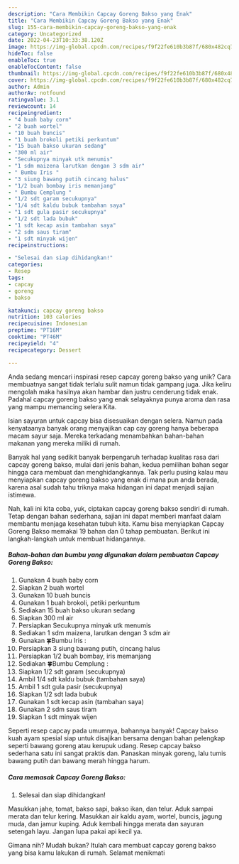 ```yaml
---
description: "Cara Membikin Capcay Goreng Bakso yang Enak"
title: "Cara Membikin Capcay Goreng Bakso yang Enak"
slug: 155-cara-membikin-capcay-goreng-bakso-yang-enak
category: Uncategorized
date: 2022-04-23T10:33:38.120Z
image: https://img-global.cpcdn.com/recipes/f9f22fe610b3b87f/680x482cq70/capcay-goreng-bakso-foto-resep-utama.jpg
hideToc: false
enableToc: true
enableTocContent: false
thumbnail: https://img-global.cpcdn.com/recipes/f9f22fe610b3b87f/680x482cq70/capcay-goreng-bakso-foto-resep-utama.jpg
cover: https://img-global.cpcdn.com/recipes/f9f22fe610b3b87f/680x482cq70/capcay-goreng-bakso-foto-resep-utama.jpg
author: Admin
authorAv: notfound
ratingvalue: 3.1
reviewcount: 14
recipeingredient:
- "4 buah baby corn"
- "2 buah wortel"
- "10 buah buncis"
- "1 buah brokoli petiki perkuntum"
- "15 buah bakso ukuran sedang"
- "300 ml air"
- "Secukupnya minyak utk menumis"
- "1 sdm maizena larutkan dengan 3 sdm air"
- " Bumbu Iris "
- "3 siung bawang putih cincang halus"
- "1/2 buah bombay iris memanjang"
- " Bumbu Cemplung "
- "1/2 sdt garam secukupnya"
- "1/4 sdt kaldu bubuk tambahan saya"
- "1 sdt gula pasir secukupnya"
- "1/2 sdt lada bubuk"
- "1 sdt kecap asin tambahan saya"
- "2 sdm saus tiram"
- "1 sdt minyak wijen"
recipeinstructions:

- "Selesai dan siap dihidangkan!"
categories:
- Resep
tags:
- capcay
- goreng
- bakso

katakunci: capcay goreng bakso 
nutrition: 103 calories
recipecuisine: Indonesian
preptime: "PT16M"
cooktime: "PT46M"
recipeyield: "4"
recipecategory: Dessert

---
```





Anda sedang mencari inspirasi resep capcay goreng bakso yang unik? Cara membuatnya sangat tidak terlalu sulit namun tidak gampang juga. Jika keliru mengolah maka hasilnya akan hambar dan justru cenderung tidak enak. Padahal capcay goreng bakso yang enak selayaknya punya aroma dan rasa yang mampu memancing selera Kita.





Isian sayuran untuk capcay bisa disesuaikan dengan selera. Namun pada kenyataanya banyak orang menyajikan cap cay goreng hanya beberapa macam sayur saja. Mereka terkadang menambahkan bahan-bahan makanan yang mereka miliki di rumah.

Banyak hal yang sedikit banyak berpengaruh terhadap kualitas rasa dari capcay goreng bakso, mulai dari jenis bahan, kedua pemilihan bahan segar hingga cara membuat dan menghidangkannya. Tak perlu pusing kalau mau menyiapkan capcay goreng bakso yang enak di mana pun anda berada, karena asal sudah tahu triknya maka hidangan ini dapat menjadi sajian istimewa.






Nah, kali ini kita coba, yuk, ciptakan capcay goreng bakso sendiri di rumah. Tetap dengan bahan sederhana, sajian ini dapat memberi manfaat dalam membantu menjaga kesehatan tubuh kita. Kamu bisa menyiapkan Capcay Goreng Bakso memakai 19 bahan dan 0 tahap pembuatan. Berikut ini langkah-langkah untuk membuat hidangannya.

<!--inarticleads1-->

##### Bahan-bahan dan bumbu yang digunakan dalam pembuatan Capcay Goreng Bakso:

1. Gunakan 4 buah baby corn
1. Siapkan 2 buah wortel
1. Gunakan 10 buah buncis
1. Gunakan 1 buah brokoli, petiki perkuntum
1. Sediakan 15 buah bakso ukuran sedang
1. Siapkan 300 ml air
1. Persiapkan Secukupnya minyak utk menumis
1. Sediakan 1 sdm maizena, larutkan dengan 3 sdm air
1. Gunakan  🍀Bumbu Iris :
1. Persiapkan 3 siung bawang putih, cincang halus
1. Persiapkan 1/2 buah bombay, iris memanjang
1. Sediakan  🍀Bumbu Cemplung :
1. Siapkan 1/2 sdt garam (secukupnya)
1. Ambil 1/4 sdt kaldu bubuk (tambahan saya)
1. Ambil 1 sdt gula pasir (secukupnya)
1. Siapkan 1/2 sdt lada bubuk
1. Gunakan 1 sdt kecap asin (tambahan saya)
1. Gunakan 2 sdm saus tiram
1. Siapkan 1 sdt minyak wijen


Seperti resep capcay pada umumnya, bahannya banyak! Capcay bakso kuah ayam spesial siap untuk disajikan bersama dengan bahan pelengkap seperti bawang goreng atau kerupuk udang. Resep capcay bakso sederhana satu ini sangat praktis dan. Panaskan minyak goreng, lalu tumis bawang putih dan bawang merah hingga harum. 

<!--inarticleads2-->

##### Cara memasak Capcay Goreng Bakso:


1. Selesai dan siap dihidangkan!

Masukkan jahe, tomat, bakso sapi, bakso ikan, dan telur. Aduk sampai merata dan telur kering. Masukkan air kaldu ayam, wortel, buncis, jagung muda, dan jamur kuping. Aduk kembali hingga merata dan sayuran setengah layu. Jangan lupa pakai api kecil ya. 

Gimana nih? Mudah bukan? Itulah cara membuat capcay goreng bakso yang bisa kamu lakukan di rumah. Selamat menikmati
